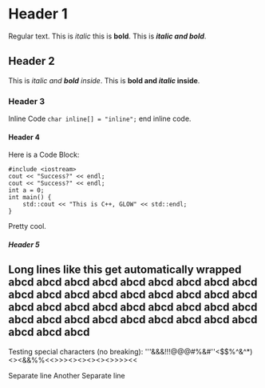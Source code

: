# Header 1
Regular text.
This is *italic* this is **bold**.
This is ***italic and bold***.

## Header 2
This is *italic and **bold** inside*.
This is **bold and *italic* inside**.

### Header 3
Inline Code `char inline[] = "inline";` end inline code.

#### Header 4
Here is a Code Block:

```
#include <iostream>
cout << "Success?" << endl;
cout << "Success?" << endl;
int a = 0;
int main() {
    std::cout << "This is C++, GLOW" << std::endl;
}
```

Pretty cool.

##### Header 5
Long lines like this get automatically wrapped abcd abcd abcd abcd abcd abcd abcd abcd abcd abcd abcd abcd abcd abcd abcd abcd abcd abcd abcd abcd abcd abcd abcd abcd abcd abcd abcd abcd abcd abcd abcd abcd abcd abcd abcd abcd abcd abcd abcd 
----
Testing special characters (no breaking):
'''&&&!!!@@@#%&#''<$$%^&^*)<><&&%%<<>>><><><><><>>>><<

Separate line
Another Separate line
